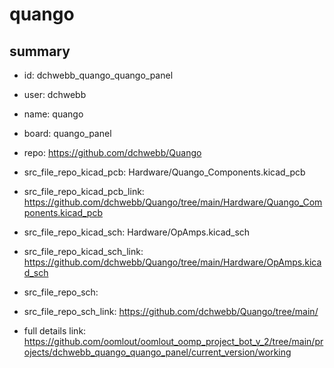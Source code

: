 # quango
 
## summary 
* id: dchwebb_quango_quango_panel
* user: dchwebb
* name: quango
* board: quango_panel
* repo: https://github.com/dchwebb/Quango
* src_file_repo_kicad_pcb: Hardware/Quango_Components.kicad_pcb
* src_file_repo_kicad_pcb_link: https://github.com/dchwebb/Quango/tree/main/Hardware/Quango_Components.kicad_pcb
* src_file_repo_kicad_sch: Hardware/OpAmps.kicad_sch
* src_file_repo_kicad_sch_link: https://github.com/dchwebb/Quango/tree/main/Hardware/OpAmps.kicad_sch

* src_file_repo_sch: 
* src_file_repo_sch_link: https://github.com/dchwebb/Quango/tree/main/
* full details link: https://github.com/oomlout/oomlout_oomp_project_bot_v_2/tree/main/projects/dchwebb_quango_quango_panel/current_version/working  






